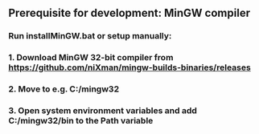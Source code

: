 ## Prerequisite for development: MinGW compiler
### Run installMinGW.bat or setup manually:
### 1. Download MinGW 32-bit compiler from https://github.com/niXman/mingw-builds-binaries/releases
### 2. Move to e.g. C:/mingw32
### 3. Open system environment variables and add C:/mingw32/bin to the Path variable